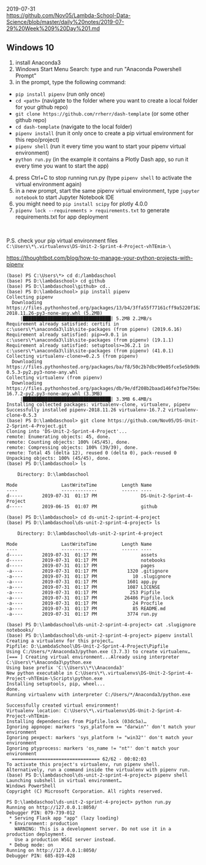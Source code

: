 2019-07-31  
https://github.com/Nov05/Lambda-School-Data-Science/blob/master/daily%20notes/2019-07-29%20Week%209%20Day%201.md  

## Windows 10  
1. install Anaconda3  
2. Windows Start Menu Search: type and run "Anaconda Powershell Prompt"  
3. in the prompt, type the following command:  
* `pip install pipenv` (run only once)     
* `cd <path>` (navigate to the folder where you want to create a local folder for your github repo)
* `git clone https://github.com/rrherr/dash-template` (or some other github repo)  
* `cd dash-template` (navigate to the local folder)  
* `pipenv install` (run it only once to create a pip virtual environment for this repo/project)  
* `pipenv shell` (run it every time you want to start your pipenv virtual environment)  
* `python run.py` (in the example it contains a Plotly Dash app, so run it every time you want to start the app)   
4. press Ctrl+C to stop running run.py (type `pipenv shell` to activate the virtual environment again)  
5. in a new prompt, start the same pipenv virtual environment, type `jupyter notebook` to start Jupyter Notebook IDE 
6. you might need to `pip install scipy` for plotly 4.0.0  
7. `pipenv lock --requirements > requirements.txt` to generate requirements.txt for app deployment  

<br>

P.S. check your pip virtual environment files  
`C:\Users\*\.virtualenvs\DS-Unit-2-Sprint-4-Project-vhTEmim-\`  

https://thoughtbot.com/blog/how-to-manage-your-python-projects-with-pipenv  

```
(base) PS C:\Users\*> cd d:/lambdaschool  
(base) PS D:\lambdaschool> cd github  
(base) PS D:\lambdaschool\github> cd..  
(base) PS D:\lambdaschool> pip install pipenv  
Collecting pipenv    
  Downloading https://files.pythonhosted.org/packages/13/b4/3ffa55f77161cff9a5220f162670f7c5eb00df52e00939e203f601b0f579/pipenv-2018.11.26-py3-none-any.whl (5.2MB)
     |████████████████████████████████| 5.2MB 2.2MB/s  
Requirement already satisfied: certifi in c:\users\*\anaconda3\lib\site-packages (from pipenv) (2019.6.16)  
Requirement already satisfied: pip>=9.0.1 in c:\users\*\anaconda3\lib\site-packages (from pipenv) (19.1.1)  
Requirement already satisfied: setuptools>=36.2.1 in c:\users\*\anaconda3\lib\site-packages (from pipenv) (41.0.1)  
Collecting virtualenv-clone>=0.2.5 (from pipenv)  
  Downloading https://files.pythonhosted.org/packages/ba/f8/50c2b7dbc99e05fce5e5b9d9a31f37c988c99acd4e8dedd720b7b8d4011d/virtualenv_clone-0.5.3-py2.py3-none-any.whl
Collecting virtualenv (from pipenv)  
  Downloading https://files.pythonhosted.org/packages/db/9e/df208b2baad146fe3fbe750eacadd6e49bcf2f2c3c1117b7192a7b28aec4/virtualenv-16.7.2-py2.py3-none-any.whl (3.3MB)
     |████████████████████████████████| 3.3MB 6.4MB/s  
Installing collected packages: virtualenv-clone, virtualenv, pipenv  
Successfully installed pipenv-2018.11.26 virtualenv-16.7.2 virtualenv-clone-0.5.3  
(base) PS D:\lambdaschool> git clone https://github.com/Nov05/DS-Unit-2-Sprint-4-Project.git  
Cloning into 'DS-Unit-2-Sprint-4-Project'...  
remote: Enumerating objects: 45, done.  
remote: Counting objects: 100% (45/45), done.  
remote: Compressing objects: 100% (39/39), done.  
remote: Total 45 (delta 12), reused 0 (delta 0), pack-reused 0  
Unpacking objects: 100% (45/45), done.  
(base) PS D:\lambdaschool> ls  

    Directory: D:\lambdaschool

Mode                LastWriteTime         Length Name  
----                -------------         ------ ----   
d-----       2019-07-31  01:17 PM                DS-Unit-2-Sprint-4-Project  
d-----       2019-06-15  01:07 PM                github  

(base) PS D:\lambdaschool> cd ds-unit-2-sprint-4-project  
(base) PS D:\lambdaschool\ds-unit-2-sprint-4-project> ls  

    Directory: D:\lambdaschool\ds-unit-2-sprint-4-project  

Mode                LastWriteTime         Length Name  
----                -------------         ------ ----  
d-----       2019-07-31  01:17 PM                assets  
d-----       2019-07-31  01:17 PM                notebooks  
d-----       2019-07-31  01:17 PM                pages  
-a----       2019-07-31  01:17 PM           1320 .gitignore  
-a----       2019-07-31  01:17 PM             10 .slugignore  
-a----       2019-07-31  01:17 PM           1601 app.py  
-a----       2019-07-31  01:17 PM           1087 LICENSE  
-a----       2019-07-31  01:17 PM            253 Pipfile  
-a----       2019-07-31  01:17 PM          26486 Pipfile.lock  
-a----       2019-07-31  01:17 PM             24 Procfile  
-a----       2019-07-31  01:17 PM             85 README.md  
-a----       2019-07-31  01:17 PM           3774 run.py  

(base) PS D:\lambdaschool\ds-unit-2-sprint-4-project> cat .slugignore  
notebooks/  
(base) PS D:\lambdaschool\ds-unit-2-sprint-4-project> pipenv install  
Creating a virtualenv for this project…  
Pipfile: D:\LambdaSchool\DS-Unit-2-Sprint-4-Project\Pipfile  
Using C:/Users/*/Anaconda3/python.exe (3.7.3) to create virtualenv…  
[=== ] Creating virtual environment...Already using interpreter C:\Users\*\Anaconda3\python.exe  
Using base prefix 'C:\\Users\\*\\Anaconda3'  
New python executable in C:\Users\*\.virtualenvs\DS-Unit-2-Sprint-4-Project-vhTEmim-\Scripts\python.exe  
Installing setuptools, pip, wheel...  
done.  
Running virtualenv with interpreter C:/Users/*/Anaconda3/python.exe  

Successfully created virtual environment!  
Virtualenv location: C:\Users\*\.virtualenvs\DS-Unit-2-Sprint-4-Project-vhTEmim-  
Installing dependencies from Pipfile.lock (03dc5a)…  
Ignoring appnope: markers 'sys_platform == "darwin"' don't match your environment  
Ignoring pexpect: markers 'sys_platform != "win32"' don't match your environment  
Ignoring ptyprocess: markers 'os_name != "nt"' don't match your environment  
  ================================ 62/62 - 00:02:03  
To activate this project's virtualenv, run pipenv shell.  
Alternatively, run a command inside the virtualenv with pipenv run.  
(base) PS D:\lambdaschool\ds-unit-2-sprint-4-project> pipenv shell  
Launching subshell in virtual environment…  
Windows PowerShell  
Copyright (C) Microsoft Corporation. All rights reserved.  

PS D:\lambdaschool\ds-unit-2-sprint-4-project> python run.py  
Running on http://127.0.0.1:8050/  
Debugger PIN: 079-739-012  
 * Serving Flask app "app" (lazy loading)  
 * Environment: production  
   WARNING: This is a development server. Do not use it in a production deployment.  
   Use a production WSGI server instead.  
 * Debug mode: on  
Running on http://127.0.0.1:8050/  
Debugger PIN: 685-819-428  
```

